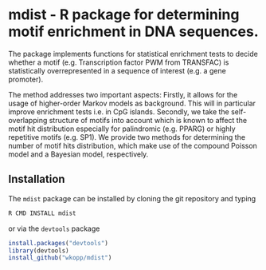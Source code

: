 # mdist - R package for determining motif enrichment in DNA sequences.

The package implements functions for statistical enrichment tests to
decide whether a motif (e.g. Transcription factor PWM from TRANSFAC) is
statistically overrepresented in a sequence of interest (e.g. a gene promoter).

The method addresses two important aspects: Firstly, it allows for the usage
of higher-order Markov models as background. This will in particular improve 
enrichment tests i.e. in CpG islands.
Secondly, we take the self-overlapping structure of motifs into account
 which is known to affect the motif hit distribution especially for palindromic
 (e.g. PPARG) or highly repetitive motifs (e.g. SP1). We provide
 two methods for determining the number of motif hits distribution, which
 make use of the compound Poisson model and a Bayesian model, respectively.

## Installation
The `mdist` package can be installed by cloning the git repository and typing

```R
R CMD INSTALL mdist
```
or via the `devtools` package

```R
install.packages("devtools")
library(devtools)
install_github("wkopp/mdist")
```
